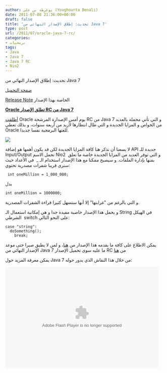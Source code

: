 ```yaml
---
author: يوغرطة بن علي (Youghourta Benali)
date: 2011-07-08 21:36:00+00:00
draft: false
title: 'تحديث: إطلاق الإصدار النهائي من Java 7'
type: post
url: /2011/07/oracle-java-7-rc/
categories:
- برمجيات
tags:
- Java
- Java 7
- Java 7 RC
- Nio2
---
```


تحديث: إطلاق الإصدار النهائي من Java 7

[صفحة التحميل](http://www.oracle.com/technetwork/java/javase/downloads/index.html)

[Release Note](http://www.oracle.com/technetwork/java/javase/jdk7-relnotes-429209.html) الخاصة بهذا الإصدار




[**Oracle تطلق الإصدار RC من Java 7**](https://www.it-scoop.com/2011/07/oracle-java-7-rc/)




[أطلقت](http://blogs.oracle.com/theaquarium/entry/java_7_d_day_is) Oracle يوم أمس الإصدارة المرشحة RC من Java 7 و التي تأتي محملة بالعديد من الخواص و المزايا الجديدة و التي طال انتظارها لأزيد من أربعة سنوات، و بذلك تعطي Oracle للغتها البرمجية نفسا جديدا.




[![](https://www.it-scoop.com/wp-content/uploads/2010/04/java_logo.gif)
](https://www.it-scoop.com/2011/07/oracle-java-7-rc/)




لا يسعنا أن نذكر هنا كافة المزايا الجديدة لكن قد يكون أهمها هو إضافة API جديدة للـ Input/Output تحمل الاسم Nio2  و التي توفر العديد من المزايا الجديدة خاصة ما تعلق بمنها بإدارة الملفات. و سيصبح ممكنا مع هذا الإصدار استخدام الـ _  في الأعداد حيث سنرى قريبا شفرات مصدرية تحتوي:




    
     int oneMillion = 1_000_000;




بدل




    
    int oneMillion = 1000000;




و التي بالرغم من "غرابتها" إلا أنها ستسهل كثيرا قراءة الشفرات المصدرية.




و يحمل هذا الإصدار خاصية مفيدة جدا و هي إمكانية استعمال الـ String في الهيكل الشرطي  switch على النحو التالي:




    
    case "string":
      doSomething();
        break;




يمكن الاطلاع على كافة ما يقدمه هذا الإصدار من [هنا](https://openjdk.java.net/projects/jdk7/features/)، و لمن لا يطيق صبرا حتى موعد الإصدار النهائي من Java 7 ما عليه سوى تحميل الإصدار RC من [هنا](http://jdk7.java.net/download.html)




يمكن معرفة المزيد حول Java 7 من خلال هذا النقاش الذي يدور حوله:




<!-- more -->



<object classid="clsid:d27cdb6e-ae6d-11cf-96b8-444553540000" width="486" codebase="http://download.macromedia.com/pub/shockwave/cabs/flash/swflash.cab#version=6,0,40,0" id="flashObj" height="322"><embed src="http://c.brightcove.com/services/viewer/federated_f9?isVid=1" pluginspage="http://www.macromedia.com/shockwave/download/index.cgi?P1_Prod_Version=ShockwaveFlash" seamlesstabbing="false" allowscriptaccess="always" swliveconnect="true" id="flashObj" width="486" base="http://يوغرطة بن علي (Youghourta Benali).brightcove.com" allowfullscreen="true" height="322" type="application/x-shockwave-flash" flashvars="videoId=1034537450001&linkBaseURL=http%3A%2F%2Fmedianetwork.oracle.com%2Fmedia%2Fshow%2F16796&playerID=1640183659&playerKey=AQ~~,AAAAAFcSbzI~,OkyYKKfkn3za9MF0qI3Ufg1AerdkqfR3&domain=embed&dynamicStreaming=true"></embed></object>
